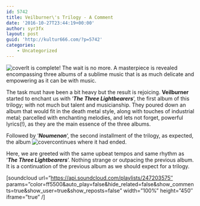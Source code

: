 ```yaml
---
id: 5742
title: Veilburner\'s Trilogy - A Comment
date: '2016-10-27T23:44:19+00:00'
author: syr3fx
layout: post
guid: 'http://kultur666.com/?p=5742'
categories:
    - Uncategorized
---
```


![cover](http://localhost:8080/wp-content/uploads/2016/10/cover2.jpg)It is complete! The wait is no more. A masterpiece is revealed encompassing three albums of a sublime music that is as much delicate and empowering as it can be with music.

The task must have been a bit heavy but the result is rejoicing. **Veilburner** started to enchant us with ‘***The Three Lightbearers***‘, the first album of this trilogy; with not much but talent and musicianship. They poured down an album that would fit in the death metal style, along with touches of industrial metal; parcelled with enchanting melodies, and lets not forget, powerful lyrics(!), as they are the main essence of the three albums.

Followed by ‘***Noumenon***‘, the second installment of the trilogy, as expected, the album ![cover](http://localhost:8080/wp-content/uploads/2016/10/cover3.jpg)continues where it had ended.

Here, we are greeted with the same upbeat tempos and same rhythm as ‘***The Three Lightbearers***‘. Nothing strange or outpacing the previous album. It is a continuation of the previous album as we should expect for a trilogy.

\[soundcloud url=”https://api.soundcloud.com/playlists/247203575″ params=”color=ff5500&amp;auto\_play=false&amp;hide\_related=false&amp;show\_comments=true&amp;show\_user=true&amp;show\_reposts=false” width=”100%” height=”450″ iframe=”true” /\]